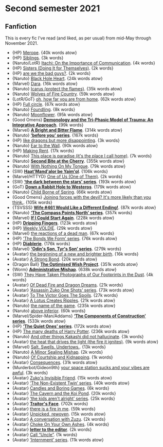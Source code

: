 # Second semester 2021

## Fanfiction

This is every fic I’ve read (and liked, as per usual) from mid-May through November 2021.

 - {HP} [Merope](https://archiveofourown.org/works/26491396). {40k words atow}
 - {HP} [Siblings](https://archiveofourown.org/works/23910922). {3k words}
 - {Naruto/LotR} [Itachi: On the Importance of Communication](https://archiveofourown.org/works/11549211). {4k words}
 - {HP} [Sisters (Doing It for Themselves)](https://archiveofourown.org/works/18209111). {2k words}
 - {HP} [are we the bad guys?](https://archiveofourown.org/works/28216383). {2k words}
 - {Naruto} [Black Hole Heart](https://archiveofourown.org/works/16267331). {24k words atow}
 - {Marvel} [Dara](https://archiveofourown.org/works/16818478). {16k words atow}
 - {Naruto} [Icarus (protect the flames)](https://archiveofourown.org/works/24968347). {35k words atow}
 - {Naruto} [Wolves of Fire Country](https://archiveofourown.org/works/16456544). {59k words atow}
 - {LotR/GoT} [oh, how far you are from home](https://archiveofourown.org/works/23184505). {62k words atow}
 - {HP} [Full circle](https://archiveofourown.org/works/6614155). {67k words atow}
 - {Naruto} [Foundling](https://archiveofourown.org/works/2608286). {8k words}
 - {Naruto} [Moonflower](https://archiveofourown.org/works/15052061). {95k words atow}
 - {Good Omens} **[Demonology and the Tri-Phasic Model of Trauma: An Integrative Approach](https://archiveofourown.org/works/20177950)**. {99k words}
 - {Marvel} **[A Bright and Bitter Flame](https://archiveofourown.org/works/534937)**. {314k words atow}
 - {Naruto} **[‘before you’ series](https://archiveofourown.org/series/1052003)**. {167k words}
 - {HP} [like dragons but more disappointing](https://archiveofourown.org/works/15773046). {3k words}
 - {Naruto} [Ear to the Wall](https://archiveofourown.org/works/16685326). {90k words atow}
 - {HP} [Making Rent](https://archiveofourown.org/works/13475685). {17k words}
 - {Naruto} [This place is paradise (it's the place I call home)](https://archiveofourown.org/works/24296377). {7k words}
 - {Naruto} **[Second Bite at the Cherry](https://archiveofourown.org/works/15001781)**. {355k words atow}
 - {Naruto} [With Nothing On My Tongue](https://archiveofourown.org/works/11252559). {79k words atow}
 - {SW} **[Haat'Mand'alor be Yaim'ol](https://archiveofourown.org/works/31087886)**. {106k words}
 - {Marvel/HTTYD} [One of Us (One of Them)](https://archiveofourown.org/works/515653). {2k words}
 - {SW} **[‘the dark between the stars’ series](https://archiveofourown.org/series/847047)**. {193k words atow}
 - {GoT} **[Down a Rabbit Hole to Westeros](https://archiveofourown.org/works/20415661)**. {179k words atow}
 - {Naruto} [Child Borne of Spring](https://archiveofourown.org/works/17815196). {66k words atow}
 - {Good Omens} [Joining forces with the devil? It's more likely than you think.](https://archiveofourown.org/works/20794223). {105k words}
 - {TSVSSS} **[Wife #461 Would Like a Different Ending!](https://archiveofourown.org/works/20058109)**. {87k words atow}
 - {Naruto} **[‘The Compass Points North’ series](https://archiveofourown.org/series/2007121)**. {357k words}
 - {Marvel} **[If I Could Start Again](https://archiveofourown.org/works/14873238)**. {228k words atow}
 - {HP} **[Dripping Fingers](https://archiveofourown.org/works/25440826)**. {123k words atow}
 - {HP} [Weekly VOLDIE](https://archiveofourown.org/works/15672978). {29k words atow}
 - {Marvel} [the reactions of a dead man](https://archiveofourown.org/works/14727342). {67k words}
 - {HP} [‘The Bonds We Form’ series](https://archiveofourown.org/series/1410964). {76k words atow}
 - {HP} **[Diablerie](https://archiveofourown.org/works/16697380)**. {176k words}
 - {Marvel} **[‘Odin's Son, Tyr's Son’ series](https://archiveofourown.org/series/403348)**. {279k words}
 - {Avatar} [the beginning of a new and brighter birth](https://archiveofourown.org/works/14921627). {16k words}
 - {Avatar} [A Strong Bond](https://archiveofourown.org/works/27364756). {20k words atow}
 - {Dragon Ball} **[The Optimised Wish Project](https://fanfiction.net/s/12863641/1/The-Optimised-Wish-Project)**. {351k words atow}
 - {Worm} **[Administrative Mishap](https://archiveofourown.org/works/25633546)**. {638k words atow}
 - {SW} [They Have Taken Photographs of Our Footprints in the Dust](https://archiveofourown.org/works/9127249). {4k words}
 - {Avatar} [Of Dead Fire and Dragon Dreams](https://archiveofourown.org/works/23010751). {21k words}
 - {Avatar} [‘Assassin Zuko One Shots’ series](https://archiveofourown.org/series/1072755). {73k words atow}
 - {Avatar} [To The Victor Goes The Spoils](https://archiveofourown.org/works/27730900). {27k words}
 - {Avatar} [A Lotus Creates Ripples](https://archiveofourown.org/works/20903819). {21k words atow}
 - {Naruto} [the name of the game](https://archiveofourown.org/works/27837148). {235k words atow}
 - {Naruto} [above inferior](https://archiveofourown.org/works/22796119). {60k words}
 - {Marvel/Spider-Man/Addams} **[‘The Components of Construction’ series](https://archiveofourown.org/series/495916)**. {533k words atow}
 - {HP} **[‘The Quiet Ones’ series](https://archiveofourown.org/series/1057502)**. {172k words atow}
 - {HP} [The many deaths of Harry Potter](https://archiveofourown.org/works/10093553). {236k words atow}
 - {Naruto} [And other things Kakashi did not hallucinate](https://archiveofourown.org/works/20430470). {3k words}
 - {Avatar} [the heat that drives the light (the fire it ignites)](https://archiveofourown.org/works/21836116). {9k words atow}
 - {Marvel} [Salt. Swells. Undertows.](https://archiveofourown.org/works/8554159). {13k words}
 - {Naruto} [A Minor Sealing Mishap](https://archiveofourown.org/works/20380180). {2k words}
 - {Naruto} [Of Courtship and Kidnapping](https://archiveofourown.org/works/20345545). {1k words}
 - {Avatar} [Consequences](https://archiveofourown.org/works/23607574). {31k words atow}
 - {Murderbot/Gideon9th} [your space station sucks and your vibes are awful](https://archiveofourown.org/works/32091157). {3k words}
 - {Avatar} [Zuko's Invisible Friend](https://archiveofourown.org/works/21221678). {15k words atow}
 - {Avatar} [‘The Non-Existent Twin’ series](https://archiveofourown.org/series/1573438). {40k words atow}
 - {Avatar} [Candles and Boring Games](https://archiveofourown.org/works/23796211). {6k words}
 - {Avatar} [The Cavern and the Koi Pond](https://archiveofourown.org/works/23429017). {20k words}
 - {Avatar} [‘the kids aren't alright’ series](https://archiveofourown.org/series/1763332). {25k words}
 - {Avatar} **[Traitor's Face](https://archiveofourown.org/works/3099866)**. {702k words}
 - {Avatar} [there is a fire in me](https://archiveofourown.org/works/19040134). {59k words}
 - {Avatar} [Unpicked, rewoven](https://archiveofourown.org/works/34310251). {15k words atow}
 - {Avatar} [A conversation with Zuzu](https://archiveofourown.org/works/33073999). {2k words}
 - {Avatar} [Choke On Your Own Ashes](https://archiveofourown.org/works/21284915). {4k words}
 - {Avatar} **[letter to the editor](https://archiveofourown.org/works/20014126)**. {2k words}
 - {Avatar} [Call “Uncle”](https://archiveofourown.org/works/15925412). {1k words}
 - {Avatar} [‘Internment’ series](https://archiveofourown.org/series/1128101). {11k words atow}
